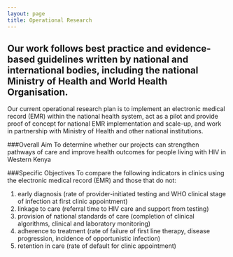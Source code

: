 ```yaml
---
layout: page
title: Operational Research
---
```


## Our work follows best practice and evidence-based guidelines written by national and international bodies, including the national Ministry of Health and World Health Organisation.

Our current operational research plan is to implement an electronic medical record (EMR) within the national health system, act as a pilot and provide proof of concept for national EMR implementation and scale-up, and work in partnership with Ministry of Health and other national institutions.

###Overall Aim
To determine whether our projects can strengthen pathways of care and improve health outcomes for people living with HIV in Western Kenya

###Specific Objectives
To compare the following indicators in clinics using the electronic medical record (EMR) and those that do not:
1. early diagnosis (rate of provider-initiated testing and WHO clinical stage of infection at first clinic appointment)
2. linkage to care (referral time to HIV care and support from testing)
3. provision of national standards of care (completion of clinical algorithms, clinical and laboratory monitoring)
4. adherence to treatment (rate of failure of first line therapy, disease progression, incidence of opportunistic infection)
5. retention in care (rate of default for clinic appointment)

